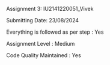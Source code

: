 Assignment 3: IU2141220051_Vivek

Submitting Date: 23/08/2024

Everything is followed as per step : Yes

Assignment Level : Medium

Code Quality Maintained : Yes
